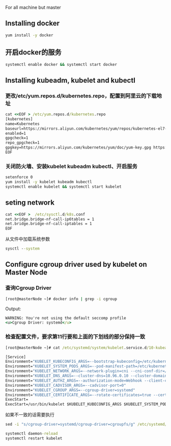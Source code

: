For all machine but master
## Installing docker
```cmd
yum install -y docker
```
## 开启docker的服务
```cmd
systemctl enable docker && systemctl start docker
```
## Installing kubeadm, kubelet and kubectl
### 更改/etc/yum.repos.d/kubernetes.repo，配置到阿里云的下载地址
```cmd
cat <<EOF > /etc/yum.repos.d/kubernetes.repo
[kubernetes]
name=Kubernetes
baseurl=https://mirrors.aliyun.com/kubernetes/yum/repos/kubernetes-el7-x86_64/
enabled=1
gpgcheck=1
repo_gpgcheck=1
gpgkey=https://mirrors.aliyun.com/kubernetes/yum/doc/yum-key.gpg https://mirrors.aliyun.com/kubernetes/yum/doc/rpm-package-key.gpg
EOF
```
### 关闭防火墙、安装kubelet kubeadm kubectl、开启服务
```cmd
setenforce 0
yum install -y kubelet kubeadm kubectl
systemctl enable kubelet && systemctl start kubelet
```
## seting network
```cmd
cat <<EOF >  /etc/sysctl.d/k8s.conf
net.bridge.bridge-nf-call-ip6tables = 1
net.bridge.bridge-nf-call-iptables = 1
EOF
```
从文件中加载系统参数
```cmd
sysctl --system
```

## Configure cgroup driver used by kubelet on Master Node
### 查询Cgroup Driver
```cmd
[root@masterNode ~]# docker info | grep -i cgroup
```
Output: 
```cmd
WARNING: You're not using the default seccomp profile
<u>Cgroup Driver: systemd</u>
```
### 检查配置文件，要求第11行要和上面的下划线的部分保持一致
```cmd
[root@masterNode ~]# cat /etc/systemd/system/kubelet.service.d/10-kubeadm.conf
```

```cmd
[Service]
Environment="KUBELET_KUBECONFIG_ARGS=--bootstrap-kubeconfig=/etc/kubernetes/bootstrap-kubelet.conf --kubeconfig=/etc/kubernetes/kubelet.conf"
Environment="KUBELET_SYSTEM_PODS_ARGS=--pod-manifest-path=/etc/kubernetes/manifests --allow-privileged=true"
Environment="KUBELET_NETWORK_ARGS=--network-plugin=cni --cni-conf-dir=/etc/cni/net.d --cni-bin-dir=/opt/cni/bin"
Environment="KUBELET_DNS_ARGS=--cluster-dns=10.96.0.10 --cluster-domain=cluster.local"
Environment="KUBELET_AUTHZ_ARGS=--authorization-mode=Webhook --client-ca-file=/etc/kubernetes/pki/ca.crt"
Environment="KUBELET_CADVISOR_ARGS=--cadvisor-port=0"
Environment="KUBELET_CGROUP_ARGS=--cgroup-driver=systemd"
Environment="KUBELET_CERTIFICATE_ARGS=--rotate-certificates=true --cert-dir=/var/lib/kubelet/pki"
ExecStart=
ExecStart=/usr/bin/kubelet $KUBELET_KUBECONFIG_ARGS $KUBELET_SYSTEM_PODS_ARGS $KUBELET_NETWORK_ARGS $KUBELET_DNS_ARGS $KUBELET_AUTHZ_ARGS $KUBELET_CADVISOR_ARGS $KUBELET_CGROUP_ARGS $KUBELET_CERTIFICATE_ARGS $KUBELET_EXTRA_ARGS
```
如果不一致的话需要执行
```cmd
sed -i "s/cgroup-driver=systemd/cgroup-driver=cgroupfs/g" /etc/systemd/system/kubelet.service.d/10-kubeadm.conf

systemctl daemon-reload
systemctl restart kubelet
```
